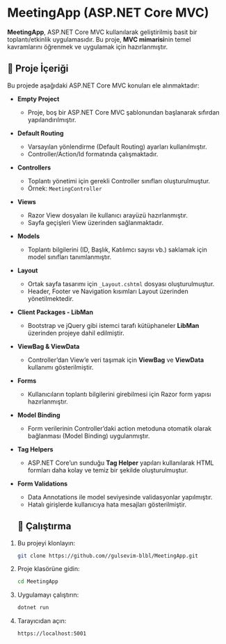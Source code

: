 # MeetingApp (ASP.NET Core MVC)

**MeetingApp**, ASP.NET Core MVC kullanılarak geliştirilmiş basit bir toplantı/etkinlik uygulamasıdır. Bu proje, **MVC mimarisi**nin temel kavramlarını öğrenmek ve uygulamak için hazırlanmıştır.  

## 📌 Proje İçeriği

Bu projede aşağıdaki ASP.NET Core MVC konuları ele alınmaktadır:

- **Empty Project**  
  - Proje, boş bir ASP.NET Core MVC şablonundan başlanarak sıfırdan yapılandırılmıştır.

- **Default Routing**  
  - Varsayılan yönlendirme (Default Routing) ayarları kullanılmıştır.  
  - Controller/Action/Id formatında çalışmaktadır.

- **Controllers**  
  - Toplantı yönetimi için gerekli Controller sınıfları oluşturulmuştur.  
  - Örnek: `MeetingController`

- **Views**  
  - Razor View dosyaları ile kullanıcı arayüzü hazırlanmıştır.  
  - Sayfa geçişleri View üzerinden sağlanmaktadır.

- **Models**  
  - Toplantı bilgilerini (ID, Başlık, Katılımcı sayısı vb.) saklamak için model sınıfları tanımlanmıştır.

- **Layout**  
  - Ortak sayfa tasarımı için `_Layout.cshtml` dosyası oluşturulmuştur.  
  - Header, Footer ve Navigation kısımları Layout üzerinden yönetilmektedir.

- **Client Packages - LibMan**  
  - Bootstrap ve jQuery gibi istemci tarafı kütüphaneler **LibMan** üzerinden projeye dahil edilmiştir.

- **ViewBag & ViewData**  
  - Controller’dan View’e veri taşımak için **ViewBag** ve **ViewData** kullanımı gösterilmiştir.

- **Forms**  
  - Kullanıcıların toplantı bilgilerini girebilmesi için Razor form yapısı hazırlanmıştır.

- **Model Binding**  
  - Form verilerinin Controller’daki action metoduna otomatik olarak bağlanması (Model Binding) uygulanmıştır.

- **Tag Helpers**  
  - ASP.NET Core’un sunduğu **Tag Helper** yapıları kullanılarak HTML formları daha kolay ve temiz bir şekilde oluşturulmuştur.

- **Form Validations**  
  - Data Annotations ile model seviyesinde validasyonlar yapılmıştır.  
  - Hatalı girişlerde kullanıcıya hata mesajları gösterilmiştir.


  ## 🚀 Çalıştırma

1. Bu projeyi klonlayın:  
   ```bash
   git clone https://github.com//gulsevim-blbl/MeetingApp.git
   ```

2. Proje klasörüne gidin:  
   ```bash
   cd MeetingApp
   ```

3. Uygulamayı çalıştırın:  
   ```bash
   dotnet run
   ```

4. Tarayıcıdan açın:  
   ```
   https://localhost:5001
   ```

